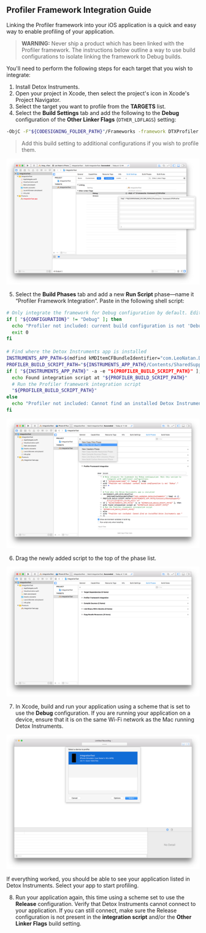 ## Profiler Framework Integration Guide

Linking the Profiler framework into your iOS application is a quick and easy way to enable profiling of your application.

> **WARNING:** Never ship a product which has been linked with the Profiler framework. The instructions below outline a way to use build configurations to isolate linking the framework to Debug builds.

You'll need to perform the following steps for each target that you wish to integrate:

1. Install Detox Instruments.
2. Open your project in Xcode, then select the project's icon in Xcode's Project Navigator.
3. Select the target you want to profile from the **TARGETS** list.
4. Select the **Build Settings** tab and add the following to the **Debug** configuration of the **Other Linker Flags** (`OTHER_LDFLAGS`) setting:
 
  ```bash
  -ObjC -F"${CODESIGNING_FOLDER_PATH}"/Frameworks -framework DTXProfiler
  ```
  
  > Add this build setting to additional configurations if you wish to profile them.
  
  ![Other Linker Flags](Resources/Integration_OtherLinkerFlags.png "Add the Other Linker Flags build setting")
 
5. Select the **Build Phases** tab and add a new **Run Script** phase—name it “Profiler Framework Integration”. Paste in the following shell script:

  ```bash
  # Only integrate the framework for Debug configuration by default. Edit this section to integrate with additional configurations.
  if [ "${CONFIGURATION}" != "Debug" ]; then
    echo "Profiler not included: current build configuration is not 'Debug'."
    exit 0
  fi
 
  # Find where the Detox Instruments app is installed
  INSTRUMENTS_APP_PATH=$(mdfind kMDItemCFBundleIdentifier="com.LeoNatan.DetoxInstruments" | head -n 1)
  PROFILER_BUILD_SCRIPT_PATH="${INSTRUMENTS_APP_PATH}/Contents/SharedSupport/Scripts/profiler_build_phase.sh"
  if [ "${INSTRUMENTS_APP_PATH}" -a -e "${PROFILER_BUILD_SCRIPT_PATH}" ]; then
    echo Found integration script at "${PROFILER_BUILD_SCRIPT_PATH}"
	# Run the Profiler framework integration script
    "${PROFILER_BUILD_SCRIPT_PATH}"
  else
    echo "Profiler not included: Cannot find an installed Detox Instruments app."
  fi
  ```
  
  ![New Run Script](Resources/Integration_NewBuildPhase.png "Add new run script and paste the script")
  
6. Drag the newly added script to the top of the phase list.
  
  ![Drag to Top](Resources/Integration_DragToTop.png "Drag the new script to the top of the list")
 
7. In Xcode, build and run your application using a scheme that is set to use the **Debug** configuration. If you are running your application on a device, ensure that it is on the same Wi-Fi network as the Mac running Detox Instruments.

  ![Discovered](Resources/Integration_Discovered.png "Detox Instruments lists your app")

 If everything worked, you should be able to see your application listed in Detox Instruments. Select your app to start profiling.
 
8. Run your application again, this time using a scheme set to use the **Release** configuration. Verify that Detox Instruments cannot connect to your application. If you can still connect, make sure the Release configuration is not present in the **integration script** and/or the **Other Linker Flags** build setting.

